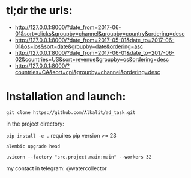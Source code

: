 # tl;dr the urls:
- http://127.0.0.1:8000/?date_from=2017-06-01&sort=clicks&groupby=channel&groupby=country&ordering=desc
- http://127.0.0.1:8000/?date_from=2017-05-01&date_to=2017-06-01&os=ios&sort=date&groupby=date&ordering=asc
- http://127.0.0.1:8000/?date_from=2017-06-01&date_to=2017-06-02&countries=US&sort=revenue&groupby=os&ordering=desc
- http://127.0.0.1:8000/?countries=CA&sort=cpi&groupby=channel&ordering=desc


# Installation and launch:
`git clone https://github.com/Alkalit/ad_task.git`

in the project directory:

`pip install -e .` requires pip version >= 23

`alembic upgrade head`

`uvicorn --factory "src.project.main:main" --workers 32`

my contact in telegram: @watercollector